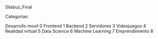 Silabuz_Final


Categorías:

Desarrollo movil 0
Frontend 1
Backend 2
Servidores 3
Videojuegos 4
Realidad virtual 5
Data Science 6
Machine Learning 7
Emprendimiento 8